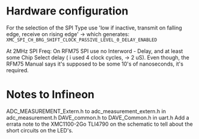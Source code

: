 # Hardware configuration

For the selection of the SPI Type use 'low if inactive, transmit on falling edge, receive on rising edge' -> which generates: `XMC_SPI_CH_BRG_SHIFT_CLOCK_PASSIVE_LEVEL_0_DELAY_ENABLED`

At 2MHz SPI Freq:
On RFM75 SPI use no Interword - Delay, and at least some Chip Select delay ( i used 4 clock cycles, -> 2 uS). Even though, the RFM75 Manual says it's supposed to be some 10's of nanoseconds, it's required.


# Notes to Infineon
ADC\_MEASUREMENT\_Extern.h to adc_measurement_extern.h in adc_measurement.h
DAVE\_common.h to DAVE\_Common.h in uart.h
Add a errata note to the XMC1100-2Go TLI4790 on the schematic to 
tell about the short circuits on the LED's.


